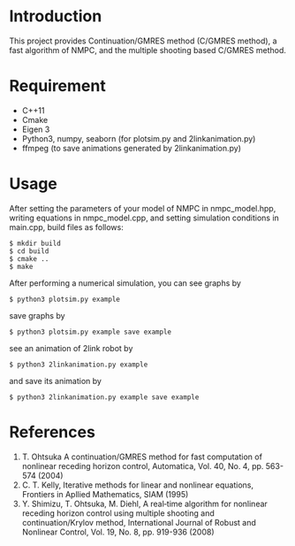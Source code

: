# Introduction
This project provides Continuation/GMRES method (C/GMRES method), a fast algorithm of NMPC, and the multiple shooting based C/GMRES method.


# Requirement
- C++11
- Cmake
- Eigen 3
- Python3, numpy, seaborn (for plotsim.py and 2linkanimation.py)
- ffmpeg (to save animations generated by 2linkanimation.py)


# Usage
After setting the parameters of your model of NMPC in nmpc_model.hpp, writing equations in nmpc_model.cpp, and setting simulation conditions in main.cpp, build files as follows:

```
$ mkdir build
$ cd build
$ cmake ..
$ make
```


After performing a numerical simulation, you can see graphs by

```
$ python3 plotsim.py example
```

save graphs by

```
$ python3 plotsim.py example save example
```

see an animation of 2link robot by

```
$ python3 2linkanimation.py example
```

and save its animation by

```
$ python3 2linkanimation.py example save example
```



# References
1. T. Ohtsuka A continuation/GMRES method for fast computation of nonlinear receding horizon control, Automatica, Vol. 40, No. 4, pp. 563-574 (2004)
2. C. T. Kelly, Iterative methods for linear and nonlinear equations, Frontiers in Apllied Mathematics, SIAM (1995)
3. Y. Shimizu, T. Ohtsuka, M. Diehl, A real‐time algorithm for nonlinear receding horizon control using multiple shooting and continuation/Krylov method, International Journal of Robust and Nonlinear Control, Vol. 19, No. 8, pp. 919-936 (2008)